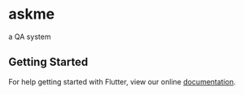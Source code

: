 # askme

a QA system

## Getting Started

For help getting started with Flutter, view our online
[documentation](https://flutter.io/).

